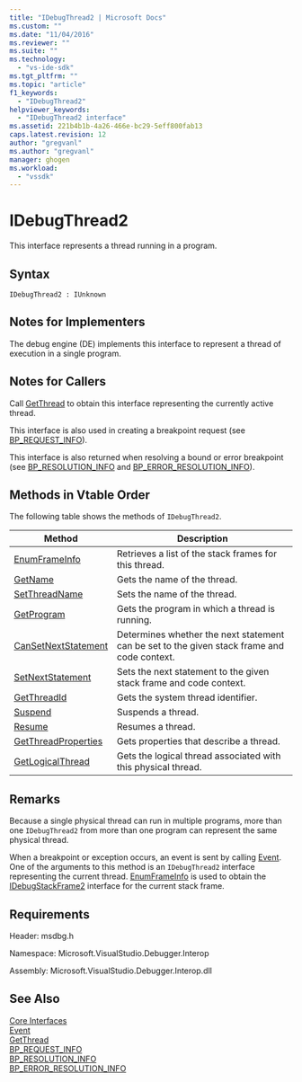 ```yaml
---
title: "IDebugThread2 | Microsoft Docs"
ms.custom: ""
ms.date: "11/04/2016"
ms.reviewer: ""
ms.suite: ""
ms.technology: 
  - "vs-ide-sdk"
ms.tgt_pltfrm: ""
ms.topic: "article"
f1_keywords: 
  - "IDebugThread2"
helpviewer_keywords: 
  - "IDebugThread2 interface"
ms.assetid: 221b4b1b-4a26-466e-bc29-5eff800fab13
caps.latest.revision: 12
author: "gregvanl"
ms.author: "gregvanl"
manager: ghogen
ms.workload: 
  - "vssdk"
---
```

# IDebugThread2
This interface represents a thread running in a program.  
  
## Syntax  
  
```  
IDebugThread2 : IUnknown  
```  
  
## Notes for Implementers  
 The debug engine (DE) implements this interface to represent a thread of execution in a single program.  
  
## Notes for Callers  
 Call [GetThread](../../../extensibility/debugger/reference/idebugstackframe2-getthread.md) to obtain this interface representing the currently active thread.  
  
 This interface is also used in creating a breakpoint request (see [BP_REQUEST_INFO](../../../extensibility/debugger/reference/bp-request-info.md)).  
  
 This interface is also returned when resolving a bound or error breakpoint (see [BP_RESOLUTION_INFO](../../../extensibility/debugger/reference/bp-resolution-info.md) and [BP_ERROR_RESOLUTION_INFO](../../../extensibility/debugger/reference/bp-error-resolution-info.md)).  
  
## Methods in Vtable Order  
 The following table shows the methods of `IDebugThread2`.  
  
|Method|Description|  
|------------|-----------------|  
|[EnumFrameInfo](../../../extensibility/debugger/reference/idebugthread2-enumframeinfo.md)|Retrieves a list of the stack frames for this thread.|  
|[GetName](../../../extensibility/debugger/reference/idebugthread2-getname.md)|Gets the name of the thread.|  
|[SetThreadName](../../../extensibility/debugger/reference/idebugthread2-setthreadname.md)|Sets the name of the thread.|  
|[GetProgram](../../../extensibility/debugger/reference/idebugthread2-getprogram.md)|Gets the program in which a thread is running.|  
|[CanSetNextStatement](../../../extensibility/debugger/reference/idebugthread2-cansetnextstatement.md)|Determines whether the next statement can be set to the given stack frame and code context.|  
|[SetNextStatement](../../../extensibility/debugger/reference/idebugthread2-setnextstatement.md)|Sets the next statement to the given stack frame and code context.|  
|[GetThreadId](../../../extensibility/debugger/reference/idebugthread2-getthreadid.md)|Gets the system thread identifier.|  
|[Suspend](../../../extensibility/debugger/reference/idebugthread2-suspend.md)|Suspends a thread.|  
|[Resume](../../../extensibility/debugger/reference/idebugthread2-resume.md)|Resumes a thread.|  
|[GetThreadProperties](../../../extensibility/debugger/reference/idebugthread2-getthreadproperties.md)|Gets properties that describe a thread.|  
|[GetLogicalThread](../../../extensibility/debugger/reference/idebugthread2-getlogicalthread.md)|Gets the logical thread associated with this physical thread.|  
  
## Remarks  
 Because a single physical thread can run in multiple programs, more than one `IDebugThread2` from more than one program can represent the same physical thread.  
  
 When a breakpoint or exception occurs, an event is sent by calling [Event](../../../extensibility/debugger/reference/idebugeventcallback2-event.md). One of the arguments to this method is an `IDebugThread2` interface representing the current thread. [EnumFrameInfo](../../../extensibility/debugger/reference/idebugthread2-enumframeinfo.md) is used to obtain the [IDebugStackFrame2](../../../extensibility/debugger/reference/idebugstackframe2.md) interface for the current stack frame.  
  
## Requirements  
 Header: msdbg.h  
  
 Namespace: Microsoft.VisualStudio.Debugger.Interop  
  
 Assembly: Microsoft.VisualStudio.Debugger.Interop.dll  
  
## See Also  
 [Core Interfaces](../../../extensibility/debugger/reference/core-interfaces.md)   
 [Event](../../../extensibility/debugger/reference/idebugeventcallback2-event.md)   
 [GetThread](../../../extensibility/debugger/reference/idebugstackframe2-getthread.md)   
 [BP_REQUEST_INFO](../../../extensibility/debugger/reference/bp-request-info.md)   
 [BP_RESOLUTION_INFO](../../../extensibility/debugger/reference/bp-resolution-info.md)   
 [BP_ERROR_RESOLUTION_INFO](../../../extensibility/debugger/reference/bp-error-resolution-info.md)